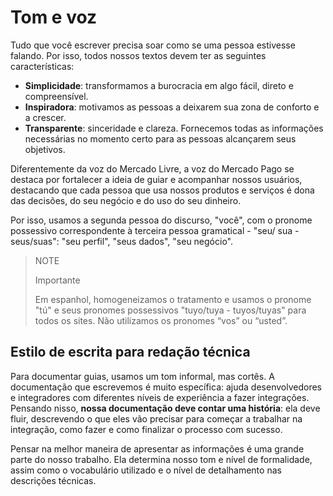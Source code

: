 # Tom e voz

Tudo que você escrever precisa soar como se uma pessoa estivesse falando. Por isso, todos nossos textos devem ter as seguintes características: 

- **Simplicidade**: transformamos a burocracia em algo fácil, direto e compreensível.
- **Inspiradora**: motivamos as pessoas a deixarem sua zona de conforto e a crescer.
- **Transparente**: sinceridade e clareza. Fornecemos todas as informações necessárias no momento certo para as pessoas alcançarem seus objetivos.

Diferentemente da voz do Mercado Livre, a voz do Mercado Pago se destaca por fortalecer a ideia de guiar e acompanhar nossos usuários, destacando que cada pessoa que usa nossos produtos e serviços é dona das decisões, do seu negócio e do uso do seu dinheiro. 

Por isso, usamos a segunda pessoa do discurso, "você", com o pronome possessivo correspondente à terceira pessoa gramatical - "seu/ sua - seus/suas": "seu perfil", "seus dados", "seu negócio". 

> NOTE
>
> Importante
>
> Em espanhol, homogeneizamos o tratamento e usamos o pronome "tú" e seus pronomes possessivos "tuyo/tuya - tuyos/tuyas" para todos os sites. Não utilizamos os pronomes “vos” ou “usted”.

## Estilo de escrita para redação técnica

Para documentar guias, usamos um tom informal, mas cortês. A documentação que escrevemos é muito específica: ajuda desenvolvedores e integradores com diferentes níveis de experiência a fazer integrações. Pensando nisso, **nossa documentação deve contar uma história**: ela deve fluir, descrevendo o que eles vão precisar para começar a trabalhar na integração, como fazer e como finalizar o processo com sucesso.

Pensar na melhor maneira de apresentar as informações é uma grande parte do nosso trabalho. Ela determina nosso tom e nível de formalidade, assim como o vocabulário utilizado e o nível de detalhamento nas descrições técnicas.
 
